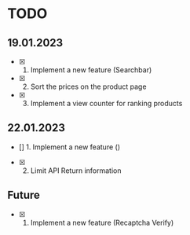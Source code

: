 # TODO

## 19.01.2023

- [x] 1. Implement a new feature (Searchbar)
- [x] 2. Sort the prices on the product page
- [x] 3. Implement a view counter for ranking products

## 22.01.2023

- [] 1. Implement a new feature ()
- [x] 2. Limit API Return information

## Future

- [x] 1. Implement a new feature (Recaptcha Verify)
